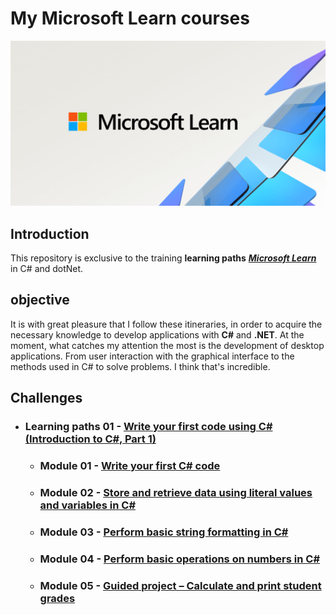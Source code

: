 # My Microsoft Learn courses

<img alt="logo C# e .NET" src="img\microsoft_learn.png"/>

## Introduction

This repository is exclusive to the training **learning paths** <a href="https://learn.microsoft.com/pt-br/training/">***Microsoft Learn***</a> in C# and dotNet.

## objective

It is with great pleasure that I follow these itineraries, in order to acquire the necessary knowledge to develop applications with **C#** and **.NET**.
At the moment, what catches my attention the most is the development of desktop applications. From user interaction with the graphical interface to the methods used in C# to solve problems. I think that's incredible.

## Challenges

- ### Learning paths 01 - [Write your first code using C# (Introduction to C#, Part 1)](./Learning-path-01/)
    - ### Module 01 - [Write your first C# code](./Learning-path-01/Module-01/)
    - ### Module 02 - [Store and retrieve data using literal values and variables in C#](./Learning-path-01/Module-02/)
    - ### Module 03 - [Perform basic string formatting in C#](./Learning-path-01/Module-03/)
    - ### Module 04 - [Perform basic operations on numbers in C#](./Learning-path-01/Module-04/)
    - ### Module 05 - [Guided project – Calculate and print student grades](./Learning-path-01/Module-05/)
